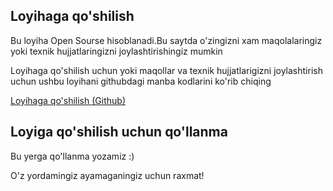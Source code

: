 ## Loyihaga qo'shilish

Bu loyiha Open Sourse hisoblanadi.Bu saytda o'zingizni xam maqolalaringiz yoki texnik hujjatlaringizni joylashtirishingiz mumkin 

Loyihaga qo'shilish uchun yoki maqollar va texnik hujjatlarigizni joylashtirish uchun ushbu loyihani githubdagi manba kodlarini ko'rib chiqing 

[Loyihaga qo'shilish (Github)](https://github.com/ismoilovdevml/website)

## Loyiga qo'shilish uchun qo'llanma
Bu yerga qo'llanma yozamiz :)

O'z yordamingiz ayamaganingiz uchun raxmat!
